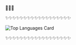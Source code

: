 👋👋👋

✨✨✨✨✨✨✨✨✨✨✨✨✨✨✨✨✨✨<br>

![Top Languages Card](https://github-readme-stats.vercel.app/api/top-langs/?username=hmagan&layout=compact&theme=great-gatsby)

✨✨✨✨✨✨✨✨✨✨✨✨✨✨✨✨✨✨
